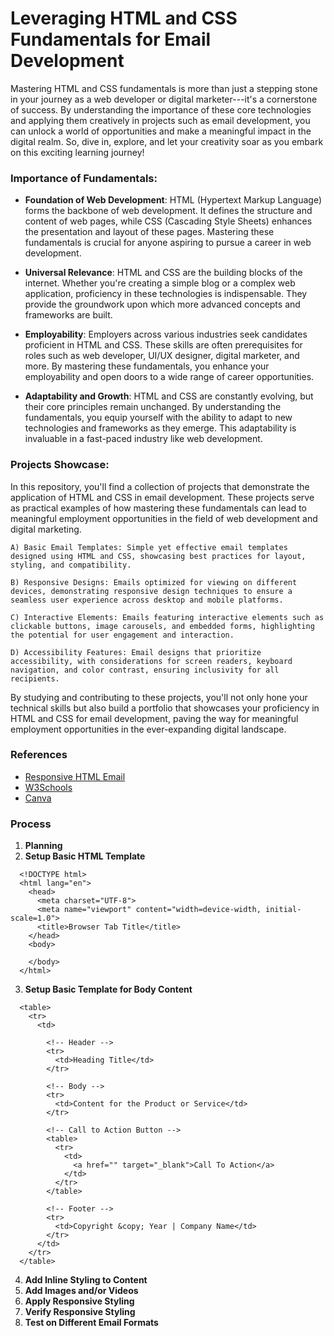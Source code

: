 # Leveraging HTML and CSS Fundamentals for Email Development

Mastering HTML and CSS fundamentals is more than just a stepping stone in your journey as a web developer or digital marketer---it's a cornerstone of success. By understanding the importance of these core technologies and applying them creatively in projects such as email development, you can unlock a world of opportunities and make a meaningful impact in the digital realm. So, dive in, explore, and let your creativity soar as you embark on this exciting learning journey!

### Importance of Fundamentals:

- **Foundation of Web Development**: HTML (Hypertext Markup Language) forms the backbone of web development. It defines the structure and content of web pages, while CSS (Cascading Style Sheets) enhances the presentation and layout of these pages. Mastering these fundamentals is crucial for anyone aspiring to pursue a career in web development.

- **Universal Relevance**: HTML and CSS are the building blocks of the internet. Whether you're creating a simple blog or a complex web application, proficiency in these technologies is indispensable. They provide the groundwork upon which more advanced concepts and frameworks are built.

- **Employability**: Employers across various industries seek candidates proficient in HTML and CSS. These skills are often prerequisites for roles such as web developer, UI/UX designer, digital marketer, and more. By mastering these fundamentals, you enhance your employability and open doors to a wide range of career opportunities.

- **Adaptability and Growth**: HTML and CSS are constantly evolving, but their core principles remain unchanged. By understanding the fundamentals, you equip yourself with the ability to adapt to new technologies and frameworks as they emerge. This adaptability is invaluable in a fast-paced industry like web development.

### Projects Showcase:

In this repository, you'll find a collection of projects that demonstrate the application of HTML and CSS in email development. These projects serve as practical examples of how mastering these fundamentals can lead to meaningful employment opportunities in the field of web development and digital marketing.

    A) Basic Email Templates: Simple yet effective email templates designed using HTML and CSS, showcasing best practices for layout, styling, and compatibility.

    B) Responsive Designs: Emails optimized for viewing on different devices, demonstrating responsive design techniques to ensure a seamless user experience across desktop and mobile platforms.

    C) Interactive Elements: Emails featuring interactive elements such as clickable buttons, image carousels, and embedded forms, highlighting the potential for user engagement and interaction.

    D) Accessibility Features: Email designs that prioritize accessibility, with considerations for screen readers, keyboard navigation, and color contrast, ensuring inclusivity for all recipients.

By studying and contributing to these projects, you'll not only hone your technical skills but also build a portfolio that showcases your proficiency in HTML and CSS for email development, paving the way for meaningful employment opportunities in the ever-expanding digital landscape.

### References
- [Responsive  HTML Email](https://www.freecodecamp.org/news/how-to-create-a-responsive-html-email-template/)
- [W3Schools](https://www.w3schools.com/)  
- [Canva](https://www.canva.com/)  

### Process 
1. **Planning** 
2. **Setup Basic HTML Template**
```
  <!DOCTYPE html>
  <html lang="en">
    <head>
      <meta charset="UTF-8">
      <meta name="viewport" content="width=device-width, initial-scale=1.0">
      <title>Browser Tab Title</title>
    </head>
    <body>
      
    </body>
  </html>
```
3. **Setup Basic Template for Body Content**
```
  <table>
    <tr>
      <td>

        <!-- Header -->
        <tr>
          <td>Heading Title</td>
        </tr>

        <!-- Body -->
        <tr>
          <td>Content for the Product or Service</td>
        </tr>

        <!-- Call to Action Button -->
        <table>
          <tr>
            <td>
              <a href="" target="_blank">Call To Action</a>
            </td>
          </tr>
        </table>

        <!-- Footer -->
        <tr>
          <td>Copyright &copy; Year | Company Name</td>
        </tr>
      </td>
    </tr>
  </table>
```
4. **Add Inline Styling to Content**
5. **Add Images and/or Videos**
6. **Apply Responsive Styling**
7. **Verify Responsive Styling**
8. **Test on Different Email Formats**